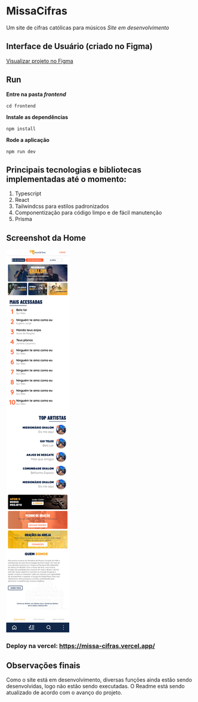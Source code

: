 # MissaCifras
Um site de cifras católicas para músicos
*Site em desenvolvimento*

## Interface de Usuário (criado no Figma)
[Visualizar projeto no Figma](https://www.figma.com/community/file/1304450700780098811/missacifras)

## Run
**Entre na pasta *frontend***
```
cd frontend
```
**Instale as dependências**
```
npm install
```

**Rode a aplicação**
```
npm run dev
```

## Principais tecnologias e bibliotecas implementadas até o momento:
1) Typescript
2) React
3) Tailwindcss para estilos padronizados
4) Componentização para código limpo e de fácil manutenção
5) Prisma

## Screenshot da Home
![](docs/images/home.png)


### Deploy na vercel: https://missa-cifras.vercel.app/

## Observações finais
Como o site está em desenvolvimento, diversas funções ainda estão sendo desenvolvidas, logo não estão sendo executadas. O Readme está sendo atualizado de acordo com o avanço do projeto.
